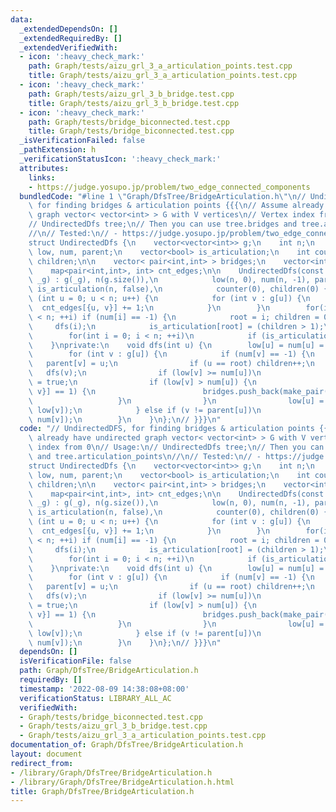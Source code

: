 ```yaml
---
data:
  _extendedDependsOn: []
  _extendedRequiredBy: []
  _extendedVerifiedWith:
  - icon: ':heavy_check_mark:'
    path: Graph/tests/aizu_grl_3_a_articulation_points.test.cpp
    title: Graph/tests/aizu_grl_3_a_articulation_points.test.cpp
  - icon: ':heavy_check_mark:'
    path: Graph/tests/aizu_grl_3_b_bridge.test.cpp
    title: Graph/tests/aizu_grl_3_b_bridge.test.cpp
  - icon: ':heavy_check_mark:'
    path: Graph/tests/bridge_biconnected.test.cpp
    title: Graph/tests/bridge_biconnected.test.cpp
  _isVerificationFailed: false
  _pathExtension: h
  _verificationStatusIcon: ':heavy_check_mark:'
  attributes:
    links:
    - https://judge.yosupo.jp/problem/two_edge_connected_components
  bundledCode: "#line 1 \"Graph/DfsTree/BridgeArticulation.h\"\n// UndirectedDFS,\
    \ for finding bridges & articulation points {{{\n// Assume already have undirected\
    \ graph vector< vector<int> > G with V vertices\n// Vertex index from 0\n// Usage:\n\
    // UndirectedDfs tree;\n// Then you can use tree.bridges and tree.articulation_points\n\
    //\n// Tested:\n// - https://judge.yosupo.jp/problem/two_edge_connected_components\n\
    struct UndirectedDfs {\n    vector<vector<int>> g;\n    int n;\n    vector<int>\
    \ low, num, parent;\n    vector<bool> is_articulation;\n    int counter, root,\
    \ children;\n\n    vector< pair<int,int> > bridges;\n    vector<int> articulation_points;\n\
    \    map<pair<int,int>, int> cnt_edges;\n\n    UndirectedDfs(const vector<vector<int>>&\
    \ _g) : g(_g), n(g.size()),\n            low(n, 0), num(n, -1), parent(n, 0),\
    \ is_articulation(n, false),\n            counter(0), children(0) {\n        for\
    \ (int u = 0; u < n; u++) {\n            for (int v : g[u]) {\n              \
    \  cnt_edges[{u, v}] += 1;\n            }\n        }\n        for(int i = 0; i\
    \ < n; ++i) if (num[i] == -1) {\n            root = i; children = 0;\n       \
    \     dfs(i);\n            is_articulation[root] = (children > 1);\n        }\n\
    \        for(int i = 0; i < n; ++i)\n            if (is_articulation[i]) articulation_points.push_back(i);\n\
    \    }\nprivate:\n    void dfs(int u) {\n        low[u] = num[u] = counter++;\n\
    \        for (int v : g[u]) {\n            if (num[v] == -1) {\n             \
    \   parent[v] = u;\n                if (u == root) children++;\n             \
    \   dfs(v);\n                if (low[v] >= num[u])\n                    is_articulation[u]\
    \ = true;\n                if (low[v] > num[u]) {\n                    if (cnt_edges[{u,\
    \ v}] == 1) {\n                        bridges.push_back(make_pair(u, v));\n \
    \                   }\n                }\n                low[u] = min(low[u],\
    \ low[v]);\n            } else if (v != parent[u])\n                low[u] = min(low[u],\
    \ num[v]);\n        }\n    }\n};\n// }}}\n"
  code: "// UndirectedDFS, for finding bridges & articulation points {{{\n// Assume\
    \ already have undirected graph vector< vector<int> > G with V vertices\n// Vertex\
    \ index from 0\n// Usage:\n// UndirectedDfs tree;\n// Then you can use tree.bridges\
    \ and tree.articulation_points\n//\n// Tested:\n// - https://judge.yosupo.jp/problem/two_edge_connected_components\n\
    struct UndirectedDfs {\n    vector<vector<int>> g;\n    int n;\n    vector<int>\
    \ low, num, parent;\n    vector<bool> is_articulation;\n    int counter, root,\
    \ children;\n\n    vector< pair<int,int> > bridges;\n    vector<int> articulation_points;\n\
    \    map<pair<int,int>, int> cnt_edges;\n\n    UndirectedDfs(const vector<vector<int>>&\
    \ _g) : g(_g), n(g.size()),\n            low(n, 0), num(n, -1), parent(n, 0),\
    \ is_articulation(n, false),\n            counter(0), children(0) {\n        for\
    \ (int u = 0; u < n; u++) {\n            for (int v : g[u]) {\n              \
    \  cnt_edges[{u, v}] += 1;\n            }\n        }\n        for(int i = 0; i\
    \ < n; ++i) if (num[i] == -1) {\n            root = i; children = 0;\n       \
    \     dfs(i);\n            is_articulation[root] = (children > 1);\n        }\n\
    \        for(int i = 0; i < n; ++i)\n            if (is_articulation[i]) articulation_points.push_back(i);\n\
    \    }\nprivate:\n    void dfs(int u) {\n        low[u] = num[u] = counter++;\n\
    \        for (int v : g[u]) {\n            if (num[v] == -1) {\n             \
    \   parent[v] = u;\n                if (u == root) children++;\n             \
    \   dfs(v);\n                if (low[v] >= num[u])\n                    is_articulation[u]\
    \ = true;\n                if (low[v] > num[u]) {\n                    if (cnt_edges[{u,\
    \ v}] == 1) {\n                        bridges.push_back(make_pair(u, v));\n \
    \                   }\n                }\n                low[u] = min(low[u],\
    \ low[v]);\n            } else if (v != parent[u])\n                low[u] = min(low[u],\
    \ num[v]);\n        }\n    }\n};\n// }}}\n"
  dependsOn: []
  isVerificationFile: false
  path: Graph/DfsTree/BridgeArticulation.h
  requiredBy: []
  timestamp: '2022-08-09 14:38:08+08:00'
  verificationStatus: LIBRARY_ALL_AC
  verifiedWith:
  - Graph/tests/bridge_biconnected.test.cpp
  - Graph/tests/aizu_grl_3_b_bridge.test.cpp
  - Graph/tests/aizu_grl_3_a_articulation_points.test.cpp
documentation_of: Graph/DfsTree/BridgeArticulation.h
layout: document
redirect_from:
- /library/Graph/DfsTree/BridgeArticulation.h
- /library/Graph/DfsTree/BridgeArticulation.h.html
title: Graph/DfsTree/BridgeArticulation.h
---
```

